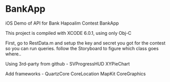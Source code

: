 BankApp
=======

iOS Demo of API for Bank Hapoalim Contest BankApp

This project is compiled with XCODE 6.0.1, using only Obj-C

First, go to RestData.m and setup the key and secret you got for the contest so you can run queries. 
follow the Storyboard to figure which class goes where.. 

Using 3rd-party from github - 
SVProgressHUD
XYPieChart

Add frameworks -
QuartzCore
CoreLocation
MapKit
CoreGraphics
